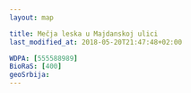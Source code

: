 ```yaml
---
layout: map

title: Mečja leska u Majdanskoj ulici
last_modified_at: 2018-05-20T21:47:48+02:00

WDPA: [555588989]
BioRaS: [400]
geoSrbija:
---
```

